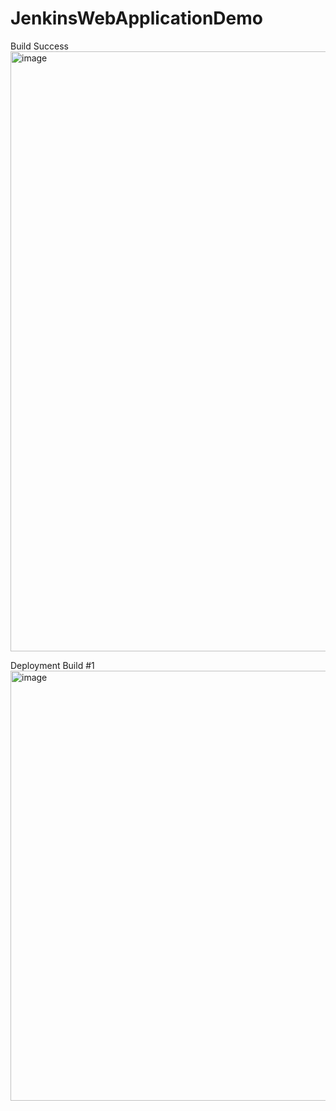 # JenkinsWebApplicationDemo

Build Success<br>
<img width="960" alt="image" src="https://user-images.githubusercontent.com/62415768/212401753-7a54ebdf-0982-4059-87bb-5526b4589059.png">

Deployment Build #1
<img width="688" alt="image" src="https://user-images.githubusercontent.com/62415768/212401841-11b257c7-634f-474f-9419-1e2bd593320f.png">

